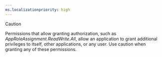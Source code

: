 ```yaml
---
ms.localizationpriority: high
---
```


<!-- markdownlint-disable MD002 MD041 -->

> [!CAUTION]
> Permissions that allow granting authorization, such as *AppRoleAssignment.ReadWrite.All*, allow an application to grant additional privileges to itself, other applications, or any user. Use caution when granting any of these permissions.
